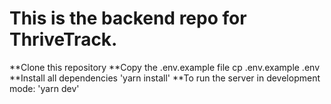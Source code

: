 # This is the backend repo for ThriveTrack. 

**Clone this repository
**Copy the .env.example file cp .env.example .env
**Install all dependencies 'yarn install'
**To run the server in development mode: 'yarn dev'
